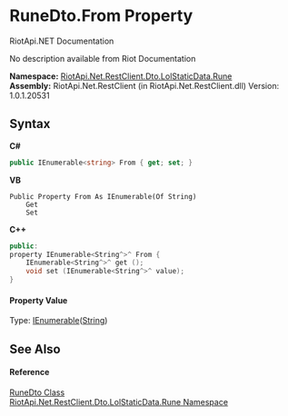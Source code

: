 # RuneDto.From Property 
RiotApi.NET Documentation 

No description available from Riot Documentation

**Namespace:**&nbsp;<a href="fc3073bc-2f65-6a66-af8e-1d8001323b90">RiotApi.Net.RestClient.Dto.LolStaticData.Rune</a><br />**Assembly:**&nbsp;RiotApi.Net.RestClient (in RiotApi.Net.RestClient.dll) Version: 1.0.1.20531

## Syntax

**C#**<br />
``` C#
public IEnumerable<string> From { get; set; }
```

**VB**<br />
``` VB
Public Property From As IEnumerable(Of String)
	Get
	Set
```

**C++**<br />
``` C++
public:
property IEnumerable<String^>^ From {
	IEnumerable<String^>^ get ();
	void set (IEnumerable<String^>^ value);
}
```


#### Property Value
Type: <a href="http://msdn2.microsoft.com/en-us/library/9eekhta0" target="_blank">IEnumerable</a>(<a href="http://msdn2.microsoft.com/en-us/library/s1wwdcbf" target="_blank">String</a>)

## See Also


#### Reference
<a href="714f9df7-c9f5-1bfb-ef95-fcf902b44e13">RuneDto Class</a><br /><a href="fc3073bc-2f65-6a66-af8e-1d8001323b90">RiotApi.Net.RestClient.Dto.LolStaticData.Rune Namespace</a><br />